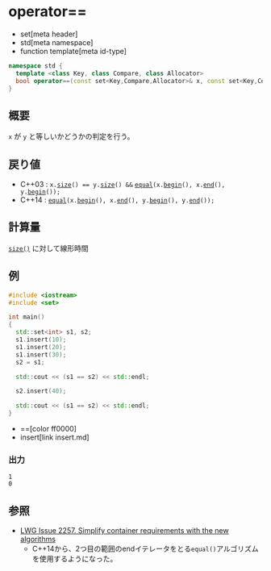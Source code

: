 # operator==
* set[meta header]
* std[meta namespace]
* function template[meta id-type]

```cpp
namespace std {
  template <class Key, class Compare, class Allocator>
  bool operator==(const set<Key,Compare,Allocator>& x, const set<Key,Compare,Allocator>& y);
}
```

## 概要
`x` が `y` と等しいかどうかの判定を行う。


## 戻り値
- C++03 : `x.`[`size`](size.md)`() == y.`[`size`](size.md)`() &&` [`equal`](/reference/algorithm/equal.md)`(x.`[`begin`](begin.md)`(), x.`[`end`](end.md)`(), y.`[`begin`](begin.md)`());`
- C++14 : [`equal`](/reference/algorithm/equal.md)`(x.`[`begin`](begin.md)`(), x.`[`end`](end.md)`(), y.`[`begin`](begin.md)`(), y.`[`end`](end.md)`());`


## 計算量
[`size()`](size.md) に対して線形時間


## 例
```cpp example
#include <iostream>
#include <set>

int main()
{
  std::set<int> s1, s2;
  s1.insert(10);
  s1.insert(20);
  s1.insert(30);
  s2 = s1;

  std::cout << (s1 == s2) << std::endl;

  s2.insert(40);

  std::cout << (s1 == s2) << std::endl;
}
```
* ==[color ff0000]
* insert[link insert.md]

### 出力
```
1
0
```


## 参照
- [LWG Issue 2257. Simplify container requirements with the new algorithms](http://www.open-std.org/jtc1/sc22/wg21/docs/lwg-defects.html#2257)
    - C++14から、2つ目の範囲のendイテレータをとる`equal()`アルゴリズムを使用するようになった。

